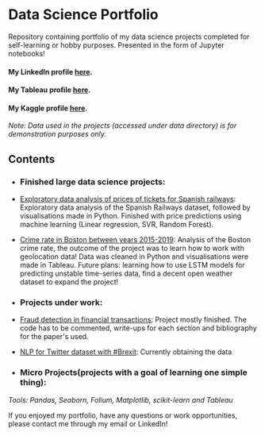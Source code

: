 # Data Science Portfolio
Repository containing portfolio of my data science projects completed for self-learning or hobby purposes. Presented in the form of Jupyter notebooks!

#### My LinkedIn profile [here](https://www.linkedin.com/in/jan-adamiak-313b85135/).
#### My Tableau profile [here](https://public.tableau.com/profile/jan.adamiak#!/).
#### My Kaggle profile [here](https://www.kaggle.com/janadamiak).

_Note: Data used in the projects (accessed under data directory) is for demonstration purposes only._

## Contents

- ### Finished large data science projects:
 - [Exploratory data analysis of prices of tickets for Spanish railways](https://github.com/JanAdamiak/data_science_portfolio/tree/master/Spanish_Railways): Exploratory data analysis of the Spanish Railways dataset, followed by visualisations made in Python. Finished with price predictions using machine learning (Linear regression, SVR, Random Forest).
 - [Crime rate in Boston between years 2015-2019](https://github.com/JanAdamiak/Crimes_in_Boston/blob/master/Fast_cleanup.ipynb): Analysis of the Boston crime rate, the outcome of the project was to learn how to work with geolocation data! Data was cleaned in Python and visualisations were made in Tableau. Future plans: learning how to use LSTM models for predicting unstable time-series data, find a decent open weather dataset to expand the project!
		
	
- ### Projects under work:
 - [Fraud detection in financial transactions](https://github.com/JanAdamiak/data_science_portfolio/tree/master/Kaggle): Project mostly finished. The code has to be commented, write-ups for each section and bibliography for the paper's used. 
 - [NLP for Twitter dataset with #Brexit](https://github.com/JanAdamiak/data_science_portfolio/tree/master/Twitter): Currently obtaining the data


- ### Micro Projects(projects with a goal of learning one simple thing): 

_Tools: Pandas, Seaborn, Folium, Matplotlib, scikit-learn and Tableau_

If you enjoyed my portfolio, have any questions or work opportunities, please contact me through my email or LinkedIn!
